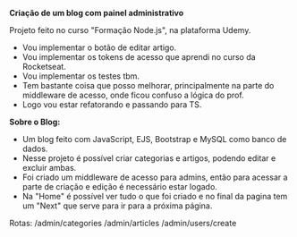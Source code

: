 **Criação de um blog com painel administrativo**

Projeto feito no curso "Formação Node.js", na plataforma Udemy. 

- Vou implementar o botão de editar artigo.
- Vou implementar os tokens de acesso que aprendi no curso da Rocketseat.
- Vou implementar os testes tbm.
- Tem bastante coisa que posso melhorar, principalmente na parte do middleware de acesso, onde ficou confuso a lógica do prof.
- Logo vou estar refatorando e passando para TS.

**Sobre o Blog:**

- Um blog feito com JavaScript, EJS, Bootstrap e MySQL como banco de dados. 
- Nesse projeto é possível criar categorias e artigos, podendo editar e excluir ambas. 
- Foi criado um middleware de acesso para admins, então para acessar a parte de criação e edição é necessário estar logado. 
- Na "Home" é possível ver tudo o que foi criado e no final da pagina tem um "Next" que serve para ir para a próxima página.

Rotas:
/admin/categories
/admin/articles
/admin/users/create

